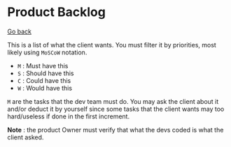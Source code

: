 # Product Backlog

[Go back](index.md)

This is a list of what the client wants. You must
filter it by priorities, most likely using
``MoSCoW`` notation.

* ``M`` : Must have this
* ``S`` : Should have this
* ``C`` : Could have this
* ``W`` : Would have this

``M`` are the tasks that the dev team must do. You
may ask the client about it and/or deduct it by yourself
since some tasks that the client wants may too hard/useless
if done in the first increment.

**Note** : the product Owner must verify that what
the devs coded is what the client asked.